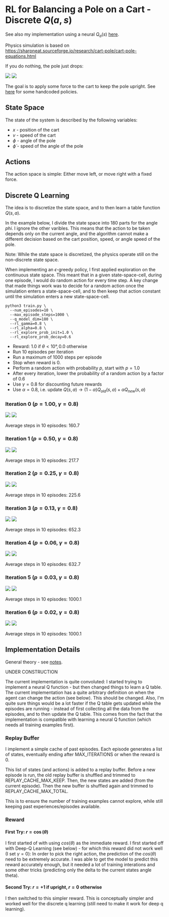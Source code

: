 # RL for Balancing a Pole on a Cart - Discrete $Q(a,s)$

See also my implementation using a neural $Q_a(s)$
[here](../008-Cart-Pole-Neural-Q/).

Physics simulation is based on
https://sharpneat.sourceforge.io/research/cart-pole/cart-pole-equations.html

If you do nothing, the pole just drops:

<img src="gif/move_nothing.gif">
<img src="gif/move_nothing2.gif">

The goal is to apply some force to the cart to keep the pole upright. See
[here](HandcodedPolicies.md) for some handcoded policies.

## State Space
The state of the system is described by the following variables:
* $x$ - position of the cart
* $v$ - speed of the cart
* $\phi$ - angle of the pole
* $\dot\phi$ - speed of the angle of the pole

## Actions
The action space is simple: Either move left, or move right with a fixed force.

## Discrete Q Learning

The idea is to discretize the state space, and to then learn a table function
$Q(s,a$).

In the example below, I divide the state space into $180$ parts for the angle
$phi$. I ignore the other varibles. This means that the action to be taken
depends only on the current angle, and the algorithm cannot make a different
decision based on the cart position, speed, or angle speed of the pole.

Note: While the state space is discretized, the physics operate still on the
non-discrete state space.

When implementing an $\epsilon$-greedy policy, I first applied exploration on
the continuous state space. This meant that in a given state-space-cell, during
one episode, I would do random action for every time step. A key change that
made things work was to decide for a random action once the simulation enters a
state-space-cell, and to then keep that action constant until the simulation
enters a new state-space-cell.

```
python3 train.py \
  --num_episodes=10 \
  --max_episode_steps=1000 \
  --q_model_dim=180 \
  --rl_gamma=0.8 \
  --rl_alpha=0.8 \
  --rl_explore_prob_init=1.0 \
  --rl_explore_prob_decay=0.6 
```

* Reward: $1.0 \text{ if } \theta < 10°, 0.0 \text{ otherwise }$
* Run $10$ episodes per iteration
* Run a maximum of $1000$ steps per episode
* Stop when reward is $0$.
* Perform a random action with probability $p$, start with $p=1.0$
* After every iteration, lower the probability of a random action by a factor of $0.6$
* Use $\gamma=0.8$ for discounting future rewards
* Use $\alpha=0.8$, i.e. update $Q(s,a) \rightarrow (1-\alpha) Q_{old}(s,a) + \alpha Q_{new}(s,a)$


### Iteration 0 ($p=1.00$, $\gamma=0.8$)

<img src="run-01/q_policy0.0.gif">
<img src="run-01/q_policy0.1.gif">

Average steps in 10 episodes: 160.7 

### Iteration 1 ($p=0.50$, $\gamma=0.8$)
<img src="run-01/q_policy1.0.gif">
<img src="run-01/q_policy1.1.gif">

Average steps in 10 episodes: 217.7 

### Iteration 2 ($p=0.25$, $\gamma=0.8$)
<img src="run-01/q_policy2.0.gif">
<img src="run-01/q_policy2.1.gif">

Average steps in 10 episodes: 225.6 

### Iteration 3 ($p=0.13$, $\gamma=0.8$)
<img src="run-01/q_policy3.0.gif">
<img src="run-01/q_policy3.1.gif">

Average steps in 10 episodes: 652.3 

### Iteration 4 ($p=0.06$, $\gamma=0.8$)
<img src="run-01/q_policy4.0.gif">
<img src="run-01/q_policy4.1.gif">

Average steps in 10 episodes: 632.7 

### Iteration 5 ($p=0.03$, $\gamma=0.8$)
<img src="run-01/q_policy5.0.gif">
<img src="run-01/q_policy5.1.gif">

Average steps in 10 episodes: 1000.1 

### Iteration 6 ($p=0.02$, $\gamma=0.8$)
<img src="run-01/q_policy6.0.gif">
<img src="run-01/q_policy6.1.gif">

Average steps in 10 episodes: 1000.1 


## Implementation Details

General theory - see [notes](./MarkovDecisionProcess.md).

UNDER CONSTRUCTION

The current implementation is quite convoluted: I started trying to implement a
neural Q function - but then changed things to learn a Q table. The current
implementation has a quite arbitrary definition on when the agent can change
the action (see below). This should be changed. Also, I'm quite sure things
would be a lot faster if the Q table gets updated while the episodes are
running - instead of first collecting all the data from the episodes, and to
then update the Q table. This comes from the fact that the implementation is
compatible with learning a neural Q function (which needs all training examples
first).

### Replay Buffer

I implement a simple cache of past episodes. Each episode generates a list of
states, eventually ending after MAX_ITERATIONS or when the reward is 0.

This list of states (and actions) is added to a replay buffer. Before a new
episode is run, the old replay buffer is shuffled and trimmed to
REPLAY_CACHE_MAX_KEEP. Then, the new states are added (from the current
episode). Then the new buffer is shuffled again and trimmed to
REPLAY_CACHE_MAX_TOTAL.

This is to ensure the number of training examples cannot explore, while still
keeping past experiences/episodes available.

### Reward

#### First Try: $r=\cos(\theta)$
I first started of with using $cos(\theta)$ as the immediate reward. I first
started off with Deep-Q Learning (see below) - for which this reward did not
work well (I set $\gamma=0$): In order to pick the right action, the prediction
of the $cos(\theta)$ need to be extremely accurate. I was able to get the model
to predict this reward accurately enough, but it needed a lot of training
interations and some other tricks (predicting only the delta to the current
states angle theta).

#### Second Try: $r=+1$ if upright, $r=0$ otherwise
I then switched to this simpler reward. This is conceptually simpler and worked
well for the discrete q learning (still need to make it work for deep q
learning).


